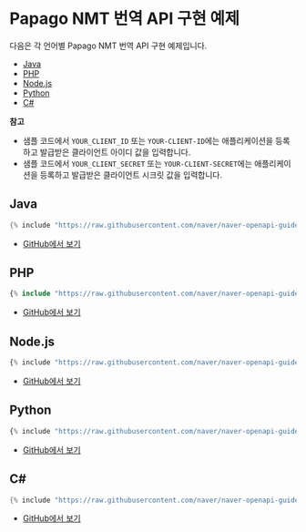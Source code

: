 # Papago NMT 번역 API 구현 예제

다음은 각 언어별 Papago NMT 번역 API 구현 예제입니다.

- [Java](#java)
- [PHP](#php)
- [Node.js](#node-js)
- [Python](#python)
- [C#](#c)

<div class="note"><p><strong>참고</strong></p>
<ul>  
<li>샘플 코드에서 <code>YOUR_CLIENT_ID</code> 또는 <code>YOUR-CLIENT-ID</code>에는 애플리케이션을 등록하고 발급받은 클라이언트 아이디 값을 입력합니다.</li>  
<li>샘플 코드에서 <code>YOUR_CLIENT_SECRET</code> 또는 <code>YOUR-CLIENT-SECRET</code>에는 애플리케이션을 등록하고 발급받은 클라이언트 시크릿 값을 입력합니다.</li>  
</ul>  
</div>  

## Java

```java
{% include "https://raw.githubusercontent.com/naver/naver-openapi-guide/master/sample/java/APIExamTranslateNMT.java" %}
```

- [GitHub에서 보기](https://github.com/naver/naver-openapi-guide/blob/master/sample/java/APIExamTranslateNMT.java)

## PHP

```php
{% include "https://raw.githubusercontent.com/naver/naver-openapi-guide/master/sample/php/APIExamTranslateNMT.php" %}
```

- [GitHub에서 보기](https://github.com/naver/naver-openapi-guide/blob/master/sample/php/APIExamTranslateNMT.php)

## Node.js

```js
{% include "https://raw.githubusercontent.com/naver/naver-openapi-guide/master/sample/nodejs/APIExamTranslateNMT.js" %}
```

- [GitHub에서 보기](https://github.com/naver/naver-openapi-guide/blob/master/sample/nodejs/APIExamTranslateNMT.js)

## Python

``` python
{% include "https://raw.githubusercontent.com/naver/naver-openapi-guide/master/sample/python/APIExamTranslateNMT.py" %}
```

- [GitHub에서 보기](https://github.com/naver/naver-openapi-guide/blob/master/sample/python/APIExamTranslateNMT.py)

## C&num;

```csharp
{% include "https://raw.githubusercontent.com/naver/naver-openapi-guide/master/sample/c%23-asp.net/APIExamTranslateNMT.cs" %}
```

- [GitHub에서 보기](https://github.com/naver/naver-openapi-guide/blob/master/sample/c%23-asp.net/APIExamTranslateNMT.cs)
